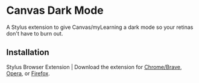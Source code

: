 # Canvas Dark Mode
A Stylus extension to give Canvas/myLearning a dark mode so your retinas don't have to burn out.

## Installation
Stylus Browser Extension | Download the extension for [Chrome/Brave](https://chrome.google.com/webstore/detail/stylus/clngdbkpkpeebahjckkjfobafhncgmne), [Opera](https://addons.opera.com/en-gb/extensions/details/stylus/), or [Firefox](https://addons.mozilla.org/en-US/firefox/addon/styl-us/).
